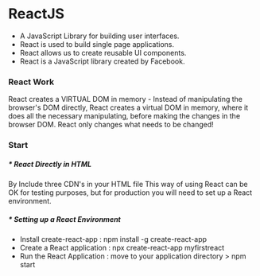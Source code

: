 # ReactJS

* A JavaScript Library for building user interfaces.
* React is used to build single page applications.
* React allows us to create reusable UI components.
* React is a JavaScript library created by Facebook.

### React Work

React creates a VIRTUAL DOM in memory - Instead of manipulating the browser's DOM directly, React creates a virtual DOM in memory, where it does all the necessary manipulating, before making the changes in the browser DOM.
React only changes what needs to be changed!
  
### Start

##### * React Directly in HTML
  By Include three CDN's in your HTML file
  This way of using React can be OK for testing purposes, but for production you will need to set up a React environment.
  
##### * Setting up a React Environment
  * Install create-react-app : npm install -g create-react-app
  * Create a React application : npx create-react-app myfirstreact
  * Run the React Application : move to your application directory > npm start
